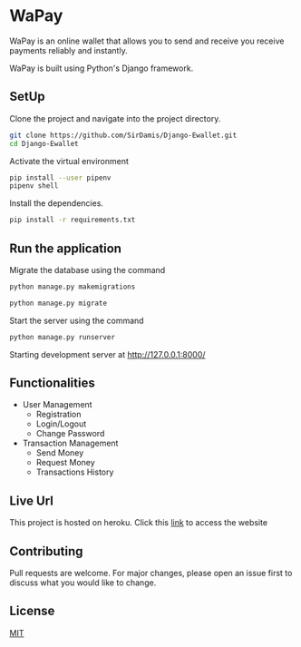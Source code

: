 # WaPay

WaPay is an online wallet that allows you to send and receive you receive payments reliably and instantly. 

WaPay is built using Python's Django framework.

## SetUp

Clone the project and navigate into the project directory.
```bash
git clone https://github.com/SirDamis/Django-Ewallet.git
cd Django-Ewallet
```

Activate the virtual environment  
```bash
pip install --user pipenv
pipenv shell
```


Install the dependencies.

```bash
pip install -r requirements.txt
```

## Run the application
Migrate the database using the command

```bash
python manage.py makemigrations

python manage.py migrate
```

Start the server using the command
```bash
python manage.py runserver
```
Starting development server at http://127.0.0.1:8000/
 
## Functionalities
* User Management
  * Registration
  * Login/Logout
  * Change Password
* Transaction Management
  * Send Money
  * Request Money
  * Transactions History



## Live Url
This project is hosted on heroku. Click this [link](https://github.com) to access the website


## Contributing
Pull requests are welcome. For major changes, please open an issue first to discuss what you would like to change.

## License
[MIT](https://choosealicense.com/licenses/mit/)